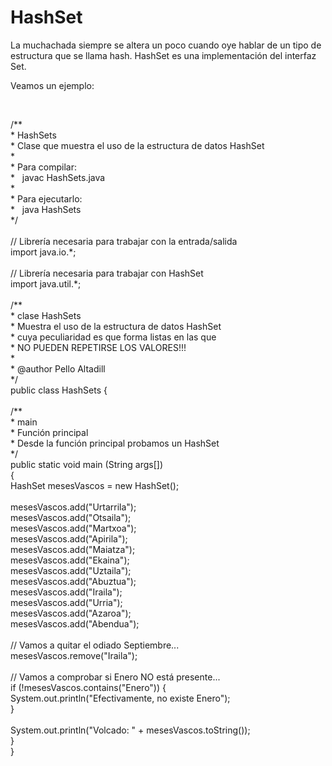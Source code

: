 <h1>
	HashSet</h1>
<p>
	La muchachada siempre se altera un poco cuando oye hablar de un tipo de estructura que se llama hash. HashSet es una implementaci&oacute;n del interfaz Set.</p>
<p>
	Veamos un ejemplo:</p>
<p>
	&nbsp;</p>
<div>
	/**</div>
<div>
	* HashSets</div>
<div>
	* Clase que muestra el uso de la estructura de datos HashSet</div>
<div>
	*</div>
<div>
	* Para compilar:</div>
<div>
	* &nbsp; javac HashSets.java</div>
<div>
	*</div>
<div>
	* Para ejecutarlo:</div>
<div>
	* &nbsp; java HashSets</div>
<div>
	*/</div>
<div>
	&nbsp;</div>
<div>
	// Librer&iacute;a necesaria para trabajar con la entrada/salida</div>
<div>
	import java.io.*;</div>
<div>
	&nbsp;</div>
<div>
	// Librer&iacute;a necesaria para trabajar con HashSet</div>
<div>
	import java.util.*;</div>
<div>
	&nbsp;</div>
<div>
	/**</div>
<div>
	* clase HashSets</div>
<div>
	* Muestra el uso de la estructura de datos HashSet</div>
<div>
	* cuya peculiaridad es que forma listas en las que</div>
<div>
	* NO PUEDEN REPETIRSE LOS VALORES!!!</div>
<div>
	*</div>
<div>
	* @author Pello Altadill</div>
<div>
	*/</div>
<div>
	public class HashSets {</div>
<div>
	&nbsp;</div>
<div>
	/**</div>
<div>
	* main</div>
<div>
	* Funci&oacute;n principal</div>
<div>
	* Desde la funci&oacute;n principal probamos un HashSet</div>
<div>
	*/</div>
<div>
	public static void main (String args[])</div>
<div>
	{</div>
<div>
	HashSet mesesVascos = new HashSet();</div>
<div>
	&nbsp;</div>
<div>
	mesesVascos.add(&quot;Urtarrila&quot;);</div>
<div>
	mesesVascos.add(&quot;Otsaila&quot;);</div>
<div>
	mesesVascos.add(&quot;Martxoa&quot;);</div>
<div>
	mesesVascos.add(&quot;Apirila&quot;);</div>
<div>
	mesesVascos.add(&quot;Maiatza&quot;);</div>
<div>
	mesesVascos.add(&quot;Ekaina&quot;);</div>
<div>
	mesesVascos.add(&quot;Uztaila&quot;);</div>
<div>
	mesesVascos.add(&quot;Abuztua&quot;);</div>
<div>
	mesesVascos.add(&quot;Iraila&quot;);</div>
<div>
	mesesVascos.add(&quot;Urria&quot;);</div>
<div>
	mesesVascos.add(&quot;Azaroa&quot;);</div>
<div>
	mesesVascos.add(&quot;Abendua&quot;);</div>
<div>
	&nbsp;</div>
<div>
	// Vamos a quitar el odiado Septiembre...</div>
<div>
	mesesVascos.remove(&quot;Iraila&quot;);</div>
<div>
	&nbsp;</div>
<div>
	// Vamos a comprobar si Enero NO est&aacute; presente...</div>
<div>
	if (!mesesVascos.contains(&quot;Enero&quot;)) {</div>
<div>
	System.out.println(&quot;Efectivamente, no existe Enero&quot;);</div>
<div>
	}</div>
<div>
	&nbsp;</div>
<div>
	System.out.println(&quot;Volcado: &quot; + mesesVascos.toString());</div>
<div>
	}</div>
<div>
	}</div>
